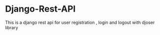 # Django-Rest-API
This is a django rest api for user registration , login and logout with djoser library

